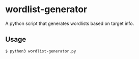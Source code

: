 # wordlist-generator

A python script that generates wordlists based on target info.

## Usage
```
$ python3 wordlist-generator.py
```
